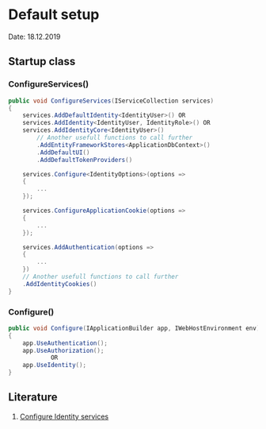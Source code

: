 # Default setup
Date: 18.12.2019

## Startup class
### ConfigureServices()
``` csharp
public void ConfigureServices(IServiceCollection services)
{
    services.AddDefaultIdentity<IdentityUser>() OR
    services.AddIdentity<IdentityUser, IdentityRole>() OR
    services.AddIdentityCore<IdentityUser>()
        // Another usefull functions to call further
        .AddEntityFrameworkStores<ApplicationDbContext>()
        .AddDefaultUI()
        .AddDefaultTokenProviders()

    services.Configure<IdentityOptions>(options =>
    {
        ...
    });

    services.ConfigureApplicationCookie(options =>
    {
        ...
    });

    services.AddAuthentication(options => 
    {
        ...
    })
    // Another usefull functions to call further
    .AddIdentityCookies()
}
```

### Configure()
``` csharp
public void Configure(IApplicationBuilder app, IWebHostEnvironment env)
{
    app.UseAuthentication();
    app.UseAuthorization();
            OR
    app.UseIdentity();
}
```

## Literature
1. [Configure Identity services](https://docs.microsoft.com/en-us/aspnet/core/security/authentication/identity?view=aspnetcore-3.0&tabs=visual-studio#configure-identity-services)







